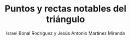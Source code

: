 ---
title: "Puntos y rectas notables del triángulo"
year: 2020
thumbnail: "assets/img/Logo-ommgto.png"
topic: "Geometría"
file: "assets/pdf/Material/Puntos-y-rectas-notables-del-triángulo.pdf"
author: "Israel Bonal Rodríguez y Jesús Antonio Martínez Miranda"
level: "Básico - Intermedio"
alttext: "Hay puntos importantes que nombrar."
---